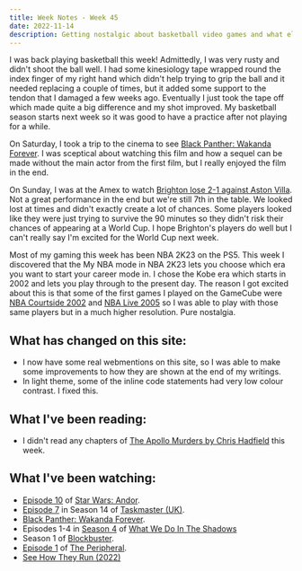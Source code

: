 ```yaml
---
title: Week Notes - Week 45
date: 2022-11-14
description: Getting nostalgic about basketball video games and what else I've been up to over the last seven days.
---
```


I was back playing basketball this week! Admittedly, I was very rusty and didn't shoot the ball well. I had some kinesiology tape wrapped round the index finger of my right hand which didn't help trying to grip the ball and it needed replacing a couple of times, but it added some support to the tendon that I damaged a few weeks ago. Eventually I just took the tape off which made quite a big difference and my shot improved. My basketball season starts next week so it was good to have a practice after not playing for a while.

On Saturday, I took a trip to the cinema to see [Black Panther: Wakanda Forever](https://www.themoviedb.org/movie/505642-black-panther-wakanda-forever). I was sceptical about watching this film and how a sequel can be made without the main actor from the first film, but I really enjoyed the film in the end.

On Sunday, I was at the Amex to watch [Brighton lose 2-1 against Aston Villa](https://www.brightonandhovealbion.com/news/2907708/mac-allister-scores-after-49-seconds-then-villa-hit-back). Not a great performance in the end but we're still 7th in the table. We looked lost at times and didn't exactly create a lot of chances. Some players looked like they were just trying to survive the 90 minutes so they didn't risk their chances of appearing at a World Cup. I hope Brighton's players do well but I can't really say I'm excited for the World Cup next week.

Most of my gaming this week has been NBA 2K23 on the PS5. This week I discovered that the My NBA mode in NBA 2K23 lets you choose which era you want to start your career mode in. I chose the Kobe era which starts in 2002 and lets you play through to the present day. The reason I got excited about this is that some of the first games I played on the GameCube were [NBA Courtside 2002](https://en.wikipedia.org/wiki/NBA_Courtside_2002) and [NBA Live 2005](https://en.wikipedia.org/wiki/NBA_Live_2005) so I was able to play with those same players but in a much higher resolution. Pure nostalgia.

## What has changed on this site:

- I now have some real webmentions on this site, so I was able to make some improvements to how they are shown at the end of my writings.
- In light theme, some of the inline code statements had very low colour contrast. I fixed this.

## What I've been reading:

- I didn't read any chapters of [The Apollo Murders by Chris Hadfield](/reading/9780735282353/) this week.

## What I've been watching:

- [Episode 10](https://www.themoviedb.org/tv/83867-star-wars-andor/season/1/episode/10) of [Star Wars: Andor](https://www.themoviedb.org/tv/83867-star-wars-andor).
- [Episode 7](https://www.themoviedb.org/tv/63404-taskmaster/season/14/episode/7) in Season 14 of [Taskmaster (UK)](https://www.themoviedb.org/tv/63404-taskmaster).
- [Black Panther: Wakanda Forever](https://www.themoviedb.org/movie/505642-black-panther-wakanda-forever).
- Episodes 1-4 in [Season 4](https://www.themoviedb.org/tv/83631-what-we-do-in-the-shadows/season/4) of [What We Do In The Shadows](https://www.themoviedb.org/tv/83631-what-we-do-in-the-shadows)
- Season 1 of [Blockbuster](https://www.themoviedb.org/tv/201874-blockbuster).
- [Episode 1](https://www.themoviedb.org/tv/95403-the-peripheral/season/1/episode/1) of [The Peripheral](https://www.themoviedb.org/tv/95403-the-peripheral).
- [See How They Run (2022)](https://www.themoviedb.org/movie/766475-see-how-they-run)
